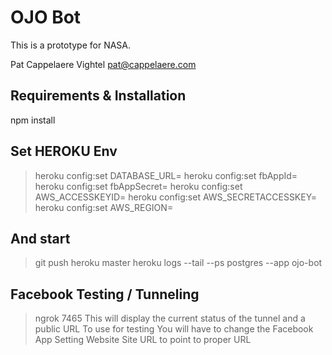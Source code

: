 # OJO Bot

This is a prototype for NASA. 

Pat Cappelaere	Vightel		pat@cappelaere.com

## Requirements & Installation

npm install

## Set HEROKU Env	
> heroku config:set DATABASE_URL=
> heroku config:set fbAppId=
> heroku config:set fbAppSecret=
> heroku config:set AWS_ACCESSKEYID=
> heroku config:set AWS_SECRETACCESSKEY=
> heroku config:set AWS_REGION=

## And start
>git push heroku master
>heroku logs --tail --ps postgres --app ojo-bot
	
## Facebook Testing / Tunneling
> ngrok 7465
	This will display the current status of the tunnel and a public URL To use for testing
	You will have to change the Facebook App Setting Website Site URL to point to proper URL

